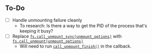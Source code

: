 ## To-Do
- [ ] Handle unmounting failure cleanly
    - To research: Is there a way to get the PID of the process that's keeping it busy?
- [ ] Replace [`fs.call_unmount_sync(unmount_options)`](https://storaged.org/doc/udisks2-api/latest/UDisksFilesystem.html#udisks-filesystem-call-unmount-sync) with [`fs.call_unmount(unmount_options)`](https://storaged.org/doc/udisks2-api/latest/UDisksFilesystem.html#udisks-filesystem-call-unmount)
    - Will need to run [`call_unmount_finish()`](https://storaged.org/doc/udisks2-api/latest/UDisksFilesystem.html#udisks-filesystem-call-unmount-finish) in the callback.
            

